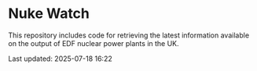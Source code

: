 # Nuke Watch

This repository includes code for retrieving the latest information available on the output of EDF nuclear power plants in the UK.

Last updated: 2025-07-18 16:22